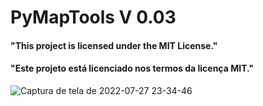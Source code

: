 # PyMapTools V 0.03


#### "This project is licensed under the MIT License."
#### "Este projeto está licenciado nos termos da licença MIT."

![Captura de tela de 2022-07-27 23-34-46](https://user-images.githubusercontent.com/79322362/181407897-794e7e02-1ea9-4f39-9889-e35ae08ebffd.png)

